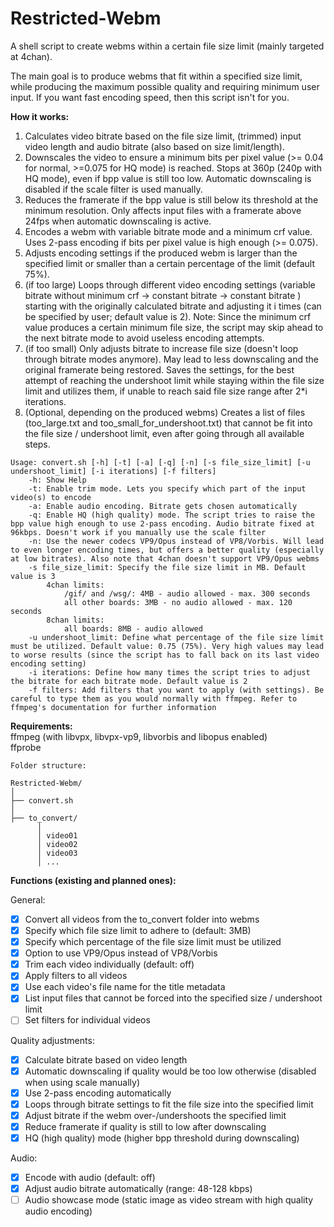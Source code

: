 # Restricted-Webm
A shell script to create webms within a certain file size limit (mainly targeted at 4chan).

The main goal is to produce webms that fit within a specified size limit, while producing the maximum possible quality and requiring minimum user input. If you want fast encoding speed, then this script isn't for you.  

**How it works:**  

1. Calculates video bitrate based on the file size limit, (trimmed) input video length and audio bitrate (also based on size limit/length).  
2. Downscales the video to ensure a minimum bits per pixel value (>= 0.04 for normal, >=0.075 for HQ mode) is reached. Stops at 360p (240p with HQ mode), even if bpp value is still too low. Automatic downscaling is disabled if the scale filter is used manually.  
3. Reduces the framerate if the bpp value is still below its threshold at the minimum resolution. Only affects input files with a framerate above 24fps when automatic downscaling is active.  
4. Encodes a webm with variable bitrate mode and a minimum crf value. Uses 2-pass encoding if bits per pixel value is high enough (>= 0.075).  
5. Adjusts encoding settings if the produced webm is larger than the specified limit or smaller than a certain percentage of the limit (default 75%).  
6. (if too large) Loops through different video encoding settings (variable bitrate without minimum crf -> constant bitrate -> constant bitrate ) starting with the originally calculated bitrate and adjusting it i times (can be specified by user; default value is 2). Note: Since the minimum crf value produces a certain minimum file size, the script may skip ahead to the next bitrate mode to avoid useless encoding attempts.  
6. (if too small) Only adjusts bitrate to increase file size (doesn't loop through bitrate modes anymore). May lead to less downscaling and the original framerate being restored. Saves the settings, for the best attempt of reaching the undershoot limit while staying within the file size limit and utilizes them, if unable to reach said file size range after 2*i iterations.
7. (Optional, depending on the produced webms) Creates a list of files (too_large.txt and too_small_for_undershoot.txt) that cannot be fit into the file size / undershoot limit, even after going through all available steps.  

```
Usage: convert.sh [-h] [-t] [-a] [-q] [-n] [-s file_size_limit] [-u undershoot_limit] [-i iterations] [-f filters]
	-h: Show Help
	-t: Enable trim mode. Lets you specify which part of the input video(s) to encode
	-a: Enable audio encoding. Bitrate gets chosen automatically
	-q: Enable HQ (high quality) mode. The script tries to raise the bpp value high enough to use 2-pass encoding. Audio bitrate fixed at 96kbps. Doesn't work if you manually use the scale filter
	-n: Use the newer codecs VP9/Opus instead of VP8/Vorbis. Will lead to even longer encoding times, but offers a better quality (especially at low bitrates). Also note that 4chan doesn't support VP9/Opus webms
	-s file_size_limit: Specify the file size limit in MB. Default value is 3
		4chan limits:
			/gif/ and /wsg/: 4MB - audio allowed - max. 300 seconds
			all other boards: 3MB - no audio allowed - max. 120 seconds
		8chan limits:
			all boards: 8MB - audio allowed
	-u undershoot_limit: Define what percentage of the file size limit must be utilized. Default value: 0.75 (75%). Very high values may lead to worse results (since the script has to fall back on its last video encoding setting)
	-i iterations: Define how many times the script tries to adjust the bitrate for each bitrate mode. Default value is 2
	-f filters: Add filters that you want to apply (with settings). Be careful to type them as you would normally with ffmpeg. Refer to ffmpeg's documentation for further information

```

**Requirements:**  
ffmpeg (with libvpx, libvpx-vp9, libvorbis and libopus enabled)  
ffprobe  
```
Folder structure:

Restricted-Webm/
│
├── convert.sh
│
├── to_convert/
      │ 
      │ video01
      │ video02
      │ video03
      │ ...

```

**Functions (existing and planned ones):**

General:  
- [x] Convert all videos from the to_convert folder into webms  
- [x] Specify which file size limit to adhere to (default: 3MB)
- [x] Specify which percentage of the file size limit must be utilized
- [x] Option to use VP9/Opus instead of VP8/Vorbis  
- [x] Trim each video individually (default: off)  
- [x] Apply filters to all videos  
- [x] Use each video's file name for the title metadata  
- [x] List input files that cannot be forced into the specified size / undershoot limit
- [ ] Set filters for individual videos  

Quality adjustments:  
- [x] Calculate bitrate based on video length  
- [x] Automatic downscaling if quality would be too low otherwise (disabled when using scale manually)
- [x] Use 2-pass encoding automatically  
- [x] Loops through bitrate settings to fit the file size into the specified limit  
- [x] Adjust bitrate if the webm over-/undershoots the specified limit
- [x] Reduce framerate if quality is still to low after downscaling
- [x] HQ (high quality) mode (higher bpp threshold during downscaling)

Audio:  
- [x] Encode with audio (default: off)  
- [x] Adjust audio bitrate automatically (range: 48-128 kbps)
- [ ] Audio showcase mode (static image as video stream with high quality audio encoding)
